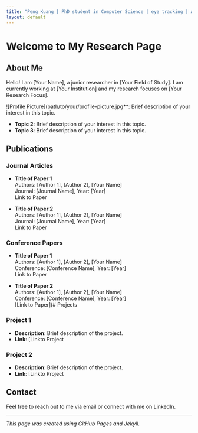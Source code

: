```yaml
---
title: "Peng Kuang | PhD student in Computer Science | eye tracking | AI/machine learning/LLM | software engineering"
layout: default
---
```


# Welcome to My Research Page

## About Me
Hello! I am [Your Name], a junior researcher in [Your Field of Study]. I am currently working at [Your Institution] and my research focuses on [Your Research Focus]. 

![Profile Picture](path/to/your/profile-picture.jpg**: Brief description of your interest in this topic.
- **Topic 2**: Brief description of your interest in this topic.
- **Topic 3**: Brief description of your interest in this topic.

## Publications
### Journal Articles
- **Title of Paper 1**  
  Authors: [Author 1], [Author 2], [Your Name]  
  Journal: [Journal Name], Year: [Year]  
  Link to Paper

- **Title of Paper 2**  
  Authors: [Author 1], [Author 2], [Your Name]  
  Journal: [Journal Name], Year: [Year]  
  Link to Paper

### Conference Papers
- **Title of Paper 1**  
  Authors: [Author 1], [Author 2], [Your Name]  
  Conference: [Conference Name], Year: [Year]  
  Link to Paper

- **Title of Paper 2**  
  Authors: [Author 1], [Author 2], [Your Name]  
  Conference: [Conference Name], Year: [Year]  
  [Link to Paper](# Projects
### Project 1
- **Description**: Brief description of the project.
- **Link**: [Linkto Project

### Project 2
- **Description**: Brief description of the project.
- **Link**: [Linkto Project

## Contact
Feel free to reach out to me via email or connect with me on LinkedIn.

---

*This page was created using GitHub Pages and Jekyll.*

